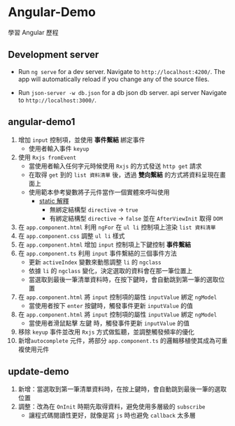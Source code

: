 # Angular-Demo
學習 Angular 歷程

## Development server

- Run `ng serve` for a dev server. Navigate to `http://localhost:4200/`. The app will automatically reload if you change any of the source files.

- Run `json-server -w db.json` for a db json db server. api server Navigate to `http://localhost:3000/`.

## angular-demo1

1. 增加 `input` 控制項，並使用 **事件繫結** 綁定事件
    - 使用者輸入事件 `keyup`
2. 使用 `Rxjs fromEvent`
    - 當使用者輸入任何字元時候使用 `Rxjs` 的方式發送 `http get` 請求
    - 在取得 `get` 到的 `list 資料清單` 後，透過 **雙向繫結** 的方式將資料呈現在畫面上
    - 使用範本參考變數將子元件當作一個實體來呼叫使用
        - [static 解釋](https://blog.kevinyang.net/2019/05/29/angular-static-viewchild/)
            - 無綁定結構型 `directive` -> `true`
            - 有綁定結構型 `directive` -> `false` 並在 `AfterViewInit` 取得 `DOM`
3. 在 `app.component.html` 利用 `ngFor` 在 `ul li` 控制項上渲染 `list 資料清單`
4. 在 `app.component.css` 調整 `ul li` 樣式
5. 在 `app.component.html` 增加 `input`  控制項上下鍵控制 **事件繫結** 
6. 在 `app.component.ts` 利用 `input` 事件繫結的三個事件方法
   - 更新 `activeIndex` 變數來動態調整 `li` 的 `ngclass`
   - 依據  `li` 的 `ngclass` 變化，決定選取的資料會在那一筆位置上
   - 當選取到最後一筆清單資料時，在按下鍵時，會自動跳到第一筆的選取位置
7. 在 `app.component.html` 將 `input` 控制項的屬性 `inputValue` 綁定 `ngModel` 
   - 當使用者按下 `enter` 按鍵時，觸發事件更新 `inputValue` 的值
8. 在 `app.component.html` 將 `input` 控制項的屬性 `inputValue` 綁定 `ngModel` 
   - 當使用者滑鼠點擊 左鍵 時，觸發事件更新 `inputValue` 的值
9.  移除 `keyup` 事件並改用 `Rxjs` 方式做監聽，並調整觸發頻率的優化
10. 新增`autocomplete` 元件，將部分 `app.component.ts` 的邏輯移植使其成為可重複使用元件


## update-demo

1. 新增：當選取到第一筆清單資料時，在按上鍵時，會自動跳到最後一筆的選取位置
2. 調整：改為在 `OnInit` 時期先取得資料，避免使用多層級的 `subscribe`
   - 讓程式碼閱讀性更好，就像是寫 `js` 時也避免 `callback` 太多層
